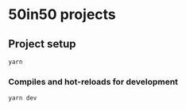# 50in50 projects

## Project setup

```
yarn
```

### Compiles and hot-reloads for development

```
yarn dev
```
